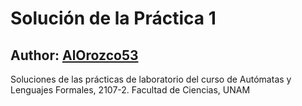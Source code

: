 # Solución de la Práctica 1
## Author: [AlOrozco53](https://github.com/alorozco53/)

Soluciones de las prácticas de laboratorio del curso de Autómatas y Lenguajes Formales, 2107-2. Facultad de Ciencias, UNAM
